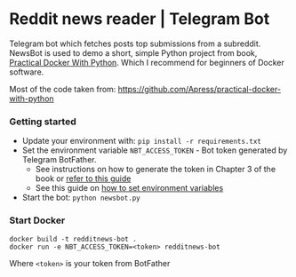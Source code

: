 # Reddit news reader | Telegram Bot

Telegram bot which fetches posts top submissions from a subreddit. 
NewsBot is used to demo a short, simple Python project from book, [Practical Docker With Python](https://www.apress.com/gp/book/9781484237830). 
Which I recommend for beginners of Docker software.

Most of the code taken from: https://github.com/Apress/practical-docker-with-python

### Getting started 

- Update your environment with:
`pip install -r requirements.txt`
- Set the environment variable `NBT_ACCESS_TOKEN` - Bot token generated by Telegram BotFather.
    - See instructions on how to generate the token in Chapter 3 of the book or [refer to this guide](https://core.telegram.org/bots/api#authorizing-your-bot)
    - See this guide on [how to set environment variables](https://core.telegram.org/bots/api#authorizing-your-bot)
- Start the bot: 
    `python newsbot.py`

### Start Docker
```
docker build -t redditnews-bot .
docker run -e NBT_ACCESS_TOKEN=<token> redditnews-bot
```

Where `<token>` is your token from BotFather
